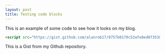 ```yaml
---
layout: post
title: Testing code blocks
---
```


This is an example of some code to see how it looks on my blog.

```html
<script src="https://gist.github.com/alanrob17/8757b0170c53afe8ed0735386bde88b4.js"></script>
```

This is a Gist from my Github repository.
